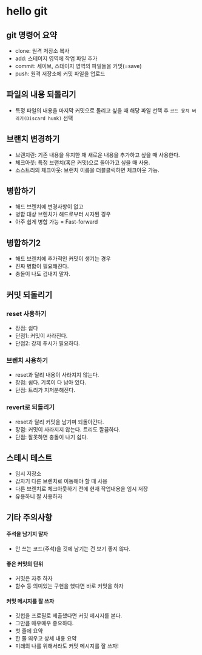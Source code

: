 # hello git

## git 명령어 요약

- clone: 원격 저장소 복사
- add: 스테이지 영역에 작업 파일 추가
- commit: 세이브, 스테이지 영역의 파일들을 커밋(=save)
- push: 원격 저장소에 커밋 파일을 업로드

## 파일의 내용 되돌리기

- 특정 파일의 내용을 마지막 커밋으로 돌리고 싶을 때 해당 파일 선택 후 `코드 뭉치 버리기(Discard hunk)` 선택

## 브랜치 변경하기

- 브랜치란: 기존 내용을 유지한 채 새로운 내용을 추가하고 싶을 때 사용한다.
- 체크아웃: 특정 브랜치(혹은 커밋)으로 돌아가고 싶을 때 사용.
- 소스트리의 체크아웃: 브랜치 이름을 더블클릭하면 체크아웃 가능.


## 병합하기

- 해드 브렌치에 변경사항이 없고
- 병합 대상 브렌치가 해드로부터 시자된 경우
- 아주 쉽게 병합 가능 = Fast-forward


## 병합하기2

- 해드 브렌치에 추가적인 커밋이 생기는 경우
- 진짜 병합이 필요해진다.
- 충돌이 나도 겁내지 말자.

## 커밋 되돌리기
### reset  사용하기

- 장점: 쉽다
- 단점1: 커밋이 사라진다.
- 단점2: 강제 푸시가 필요하다.

### 브렌치 사용하기
- reset과 달리 내용이 사라지지 않는다.
- 장점: 쉽다. 기록이 다 남아 있다.
- 단점: 트리가 지저분해진다.

### revert로 되돌리기
- reset과 달리 커밋을 남기며 되돌아간다.
- 장점: 커밋이 사라지지 않는다. 트리도 깔끔하다.
- 단점: 잘못하면 충돌이 나기 쉽다.

## 스테시 테스트
- 임시 저장소
- 갑자기 다른 브렌치로 이동해야 할 때 사용
- 다른 브렌치로 체크아웃하기 전에 현재 작업내용을 임시 저장
- 유용하니 잘 사용하자

## 기타 주의사항
#### 주석을 남기지 말자
- 안 쓰는 코드(주석)을 깃에 남기는 건 보기 좋지 않다.

#### 좋은 커밋의 단위
- 커밋은 자주 하자
- 함수 등 의미있는 구현을 했다면 바로 커밋을 하자

#### 커밋 메시지를 잘 쓰자
- 깃헙을 프로필로 제출했다면 커밋 메시지를 본다.
- 그만큼 매우매우 중요하다.
- 첫 줄에 요약
- 한 쭐 띄우고 상세 내용 요약
- 미래의 나를 위해서라도 커밋 메시지를 잘 쓰자!

